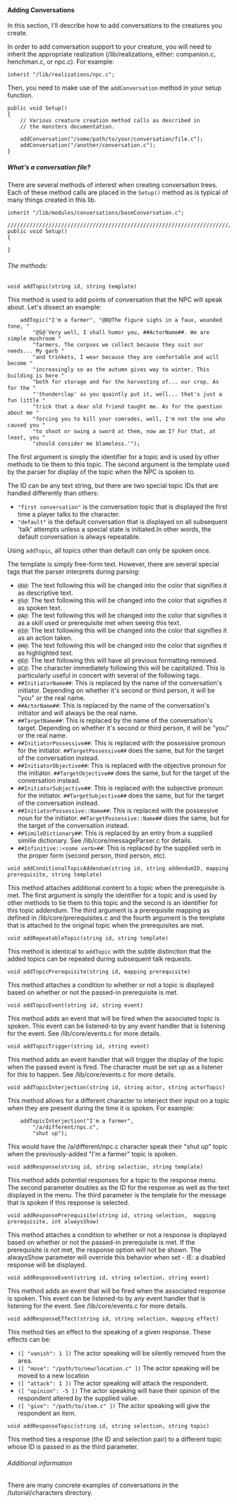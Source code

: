 #### Adding Conversations
In this section, I'll describe how to add conversations to the creatures you create. 

In order to add conversation support to your creature, you will need to inherit the appropriate realization (/lib/realizations, either: companion.c, 
henchman.c, or npc.c). For example:
```
inherit "/lib/realizations/npc.c";
```
Then, you need to make use of the `addConversation` method in your setup function.
```
public void Setup()
{
    // Various creature creation method calls as described in
    // the monsters documentation.

    addConversation("/some/path/to/your/conversation/file.c");
    addConversation("/another/conversation.c");
}
```
##### What's a conversation file?
There are several methods of interest when creating conversation trees. Each of 
these method calls are placed in the `Setup()` method as is typical of many things
created in this lib.
 
```
inherit "/lib/modules/conversations/baseConversation.c";

/////////////////////////////////////////////////////////////////////////////
public void Setup()
{
    
}
```
###### The methods:
`void addTopic(string id, string template)`

This method is used to add points of conversation that the NPC will speak about. 
Let's dissect an example:
```
    addTopic("I'm a farmer", "@D@The figure sighs in a faux, wounded tone, "
        "@S@`Very well, I shall humor you, ##ActorName##. We are simple mushroom "
        "farmers. The corpses we collect because they suit our needs... My garb "
        "and trinkets, I wear because they are comfortable and will become "
        "increasingly so as the autumn gives way to winter. This building is here "
        "both for storage and for the harvesting of... our crop. As for the "
        "'thunderclap' as you quaintly put it, well... that's just a fun little "
        "trick that a dear old friend taught me. As for the question about me "
        "forcing you to kill your comrades, well, I'm not the one who caused you "
        "to shoot or swing a sword at them, now am I? For that, at least, you "
        "should consider me blameless.'");
```
The first argument is simply the identifier for a topic and is used by other methods to 
tie them to this topic. The second argument is the template used by the parser for display
of the topic when the NPC is spoken to.

The ID can be any text string, but there are two special topic IDs that are handled differently
than others:

- `"first conversation"` is the conversation topic that is displayed the first time a player talks to the character.
- `"default"` is the default conversation that is displayed on all subsequent 'talk' attempts unless a special state is initiated.In other words, the default conversation is always repeatable.

Using `addTopic`, all topics other than default can only be spoken once.

The template is simply free-form text. However, there are several special tags that the parser
interprets during parsing:

- `@D@`: The text following this will be changed into the color that signifies it as descriptive text.
- `@S@`: The text following this will be changed into the color that signifies it as spoken text.
- `@A@`: The text following this will be changed into the color that signifies it as a skill used or prerequisite met when seeing this text.
- `@I@`: The text following this will be changed into the color that signifies it as an action taken.
- `@H@`: The text following this will be changed into the color that signifies it as highlighted text.
- `@E@`: The text following this will have all previous formatting removed.
- `@C@`: The character immediately following this will be capitalized. This is particularly useful in concert with several of the following tags.
- `##InitiatorName##`: This is replaced by the name of the conversation's initiator. Depending on whether it's second or third person, it will be "you" or the real name.
- `##ActorName##`: This is replaced by the name of the conversation's initiator and will always be the real name.
- `##TargetName##`: This is replaced by the name of the conversation's target. Depending on whether it's second or third person, it will be "you" or the real name.
- `##InitiatorPossessive##`: This is replaced with the possessive pronoun for the initiator. `##TargetPossessive##` does the same, but for the target of the conversation instead.
- `##InitiatorObjective##`: This is replaced with the objective pronoun for the initiator. `##TargetObjective##` does the same, but for the target of the conversation instead.
- `##InitiatorSubjective##`: This is replaced with the subjective pronoun for the initiator. `##TargetSubjective##` does the same, but for the target of the conversation instead.
- `##InitiatorPossessive::Name##`: This is replaced with the possessive noun for the initiator. `##TargetPossessive::Name##` does the same, but for the target of the conversation instead.
- `##SimileDictionary##`: This is replaced by an entry from a supplied similie dictionary. See /lib/core/messageParser.c for details.
- `##Infinitive::<some verb>##`: This is replaced by the supplied verb in the proper form (second person, third person, etc).

 
`void addConditionalTopicAddendum(string id, string addendumID,
    mapping prerequisite, string template)`

This method attaches additional content to a topic when the prerequisite is met. The first argument is simply the identifier 
for a topic and is used by other methods to tie them to this topic and the second is an 
identifier for this topic addendum. The third argument is a prerequisite mapping as defined in /lib/core/prerequisites.c and
the fourth argument is the template that is attached to the original topic when the prerequisites are met.

`void addRepeatableTopic(string id, string template)`

This method is identical to `addTopic` with the subtle distinction that the added topics can be repeated during subsequent talk requests.

`void addTopicPrerequisite(string id, mapping prerequisite)`

This method attaches a condition to whether or not a topic is displayed based on whether or not the
passed-in prerequisite is met.

`void addTopicEvent(string id, string event)`

This method adds an event that will be fired when the associated topic is spoken. This event can
be listened-to by any event handler that is listening for the event. See /lib/core/events.c for more details.

`void addTopicTrigger(string id, string event)`

This method adds an event handler that will trigger the display of the topic when the 
passed event is fired. The character must be set up as a listener for this to happen. 
See /lib/core/events.c for more details.

`void addTopicInterjection(string id, string actor, string actorTopic)`

This method allows for a different character to interject their input on a topic when
they are present during the time it is spoken. For example:
```
    addTopicInterjection("I'm a farmer",
        "/a/different/npc.c",
        "shut up");
```
This would have the /a/different/npc.c character speak their "shut up" topic when the
previously-added "I'm a farmer" topic is spoken.

`void addResponse(string id, string selection, string template)`

This method adds potential responses for a topic to the response menu. The second parameter doubles
as the ID for the response as well as the text displayed in the menu. The third parameter is
the template for the message that is spoken if this response is selected.

`void addResponsePrerequisite(string id, string selection, 
    mapping prerequisite, int alwaysShow)`

This method attaches a condition to whether or not a response is displayed based on whether or not the
passed-in prerequisite is met. If the prerequisite is not met, the response option will not be shown.
The alwaysShow parameter will override this behavior when set - IE: a disabled response will be displayed.

`void addResponseEvent(string id, string selection, string event)`

This method adds an event that will be fired when the associated response is spoken. This event can
be listened-to by any event handler that is listening for the event. See /lib/core/events.c for more details.

`void addResponseEffect(string id, string selection, mapping effect)`

This method ties an effect to the speaking of a given response. These effects can be:

- `([ "vanish": 1 ])` The actor speaking will be silently removed from the area.
- `([ "move": "/path/to/new/location.c" ])` The actor speaking will be moved to a new location
- `([ "attack": 1 ])` The actor speaking will attack the respondent.
- `([ "opinion": -5 ])` The actor speaking will have their opinion of the respondent altered by the supplied value.
- `([ "give": "/path/to/item.c" ])` The actor speaking will give the respondent an item.

`void addResponseTopic(string id, string selection, string topic)`

This method ties a response (the ID and selection pair) to a different topic whose ID is passed
in as the third parameter.

###### Additional information

There are many concrete examples of conversations in the /tutorial/characters directory.

